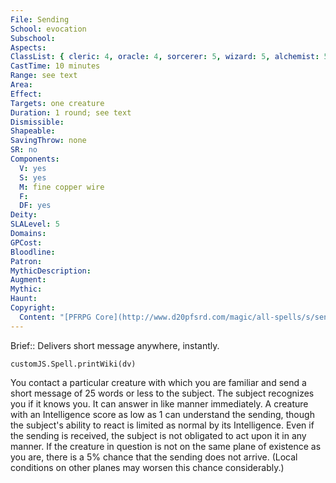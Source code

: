 ```yaml
---
File: Sending
School: evocation
Subschool: 
Aspects: 
ClassList: { cleric: 4, oracle: 4, sorcerer: 5, wizard: 5, alchemist: 5, summoner: 4, inquisitor: 4, shaman: 4, occultist: 4, psychic: 4, mesmerist: 3, spiritualist: 5, unchained summoner: 5, medium: 3 }
CastTime: 10 minutes
Range: see text
Area: 
Effect: 
Targets: one creature
Duration: 1 round; see text
Dismissible: 
Shapeable: 
SavingThrow: none
SR: no
Components:
  V: yes
  S: yes
  M: fine copper wire
  F: 
  DF: yes
Deity: 
SLALevel: 5
Domains: 
GPCost: 
Bloodline: 
Patron: 
MythicDescription: 
Augment: 
Mythic: 
Haunt: 
Copyright:
  Content: "[PFRPG Core](http://www.d20pfsrd.com/magic/all-spells/s/sending)"
---
```

Brief:: Delivers short message anywhere, instantly.

```dataviewjs
customJS.Spell.printWiki(dv)
```

You contact a particular creature with which you are familiar and send a short message of 25 words or less to the subject. The subject recognizes you if it knows you. It can answer in like manner immediately. A creature with an Intelligence score as low as 1 can understand the sending, though the subject's ability to react is limited as normal by its Intelligence. Even if the sending is received, the subject is not obligated to act upon it in any manner.  If the creature in question is not on the same plane of existence as you are, there is a 5% chance that the sending does not arrive. (Local conditions on other planes may worsen this chance considerably.)
